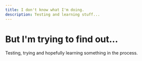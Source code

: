 ```yaml
---
title: I don't know what I'm doing.
description: Testing and learning stuff...
---
```


# But I'm trying to find out...

Testing, trying and hopefully learning something in the process.
